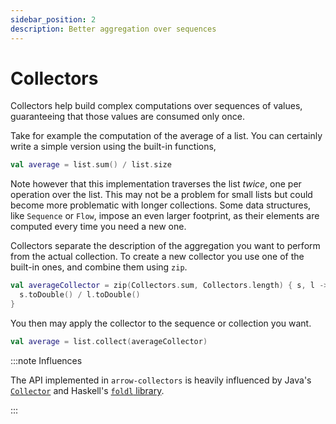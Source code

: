 ```yaml
---
sidebar_position: 2
description: Better aggregation over sequences
---
```


# Collectors

Collectors help build complex computations over sequences of values,
guaranteeing that those values are consumed only once.

Take for example the computation of the average of a list. You can 
certainly write a simple version using the built-in functions,

```kotlin
val average = list.sum() / list.size
```
<!--- KNIT example-collectors-01.kt -->

Note however that this implementation traverses the list _twice_,
one per operation over the list. This may not be a problem for small
lists but could become more problematic with longer collections.
Some data structures, like `Sequence` or `Flow`, impose an
even larger footprint, as their elements are computed every time
you need a new one.

Collectors separate the description of the aggregation you want
to perform from the actual collection. To create a new collector
you use one of the built-in ones, and combine them using `zip`.

```kotlin
val averageCollector = zip(Collectors.sum, Collectors.length) { s, l -> 
  s.toDouble() / l.toDouble() 
}
```

You then may apply the collector to the sequence or collection you want.

```kotlin
val average = list.collect(averageCollector)
```
<!--- KNIT example-collectors-02.kt -->

:::note Influences

The API implemented in `arrow-collectors` is heavily influenced by
Java's [`Collector`](https://docs.oracle.com/javase/8/docs/api/java/util/stream/Collector.html)
and Haskell's [`foldl` library](https://hackage.haskell.org/package/foldl/docs/Control-Foldl.html).

:::